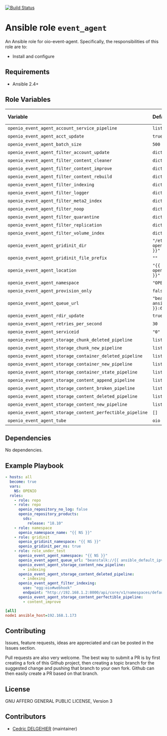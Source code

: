 [![Build Status](https://travis-ci.org/open-io/ansible-role-openio-oio-event-agent.svg?branch=master)](https://travis-ci.org/open-io/ansible-role-openio-oio-event-agent)
# Ansible role `event_agent`

An Ansible role for oio-event-agent. Specifically, the responsibilities of this role are to:

- Install and configure

## Requirements

- Ansible 2.4+

## Role Variables


| Variable   | Default | Comments (type)  |
| :---       | :---    | :---             |
| `openio_event_agent_account_service_pipeline` | `list` | ... |
| `openio_event_agent_acct_update` | `true` | ... |
| `openio_event_agent_batch_size` | `500` | ... |
| `openio_event_agent_filter_account_update` | `dict` | ... |
| `openio_event_agent_filter_content_cleaner` | `dict` | ... |
| `openio_event_agent_filter_content_improve` | `dict` | ... |
| `openio_event_agent_filter_content_rebuild` | `dict` | ... |
| `openio_event_agent_filter_indexing` | `dict` | ... |
| `openio_event_agent_filter_logger` | `dict` | ... |
| `openio_event_agent_filter_meta2_index` | `dict` | ... |
| `openio_event_agent_filter_noop` | `dict` | ... |
| `openio_event_agent_filter_quarantine` | `dict` | ... |
| `openio_event_agent_filter_replication` | `dict` | ... |
| `openio_event_agent_filter_volume_index` | `dict` | ... |
| `openio_event_agent_gridinit_dir` | `"/etc/gridinit.d/{{ openio_event_agent_namespace }}"` | ... |
| `openio_event_agent_gridinit_file_prefix` | `""` | ... |
| `openio_event_agent_location` | `"{{ ansible_hostname }}.{{ openio_event_agent_serviceid }}"` | ... |
| `openio_event_agent_namespace` | `"OPENIO"` | ... |
| `openio_event_agent_provision_only` | `false` | ... |
| `openio_event_agent_queue_url` | `"beanstalk://{{ ansible_default_ipv4.address }}:6014"` | ... |
| `openio_event_agent_rdir_update` | `true` | ... |
| `openio_event_agent_retries_per_second` | `30` | ... |
| `openio_event_agent_serviceid` | `"0"` | ... |
| `openio_event_agent_storage_chunk_deleted_pipeline` | `list` | ... |
| `openio_event_agent_storage_chunk_new_pipeline` | `list` | ... |
| `openio_event_agent_storage_container_deleted_pipeline` | `list` | ... |
| `openio_event_agent_storage_container_new_pipeline` | `list` | ... |
| `openio_event_agent_storage_container_state_pipeline` | `list` | ... |
| `openio_event_agent_storage_content_append_pipeline` | `list` | ... |
| `openio_event_agent_storage_content_broken_pipeline` | `list` | ... |
| `openio_event_agent_storage_content_deleted_pipeline` | `list` | ... |
| `openio_event_agent_storage_content_new_pipeline` | `list` | ... |
| `openio_event_agent_storage_content_perfectible_pipeline` | `[]` | ... |
| `openio_event_agent_tube` | `oio` | ... |

## Dependencies

No dependencies.

## Example Playbook

```yaml
- hosts: all
  become: true
  vars:
    NS: OPENIO
  roles:
    - role: repo
    - role: repo
      openio_repository_no_log: false
      openio_repository_products:
        sds:
          release: "18.10"
    - role: namespace
      openio_namespace_name: "{{ NS }}"
    - role: gridinit
      openio_gridinit_namespace: "{{ NS }}"
      openio_gridinit_per_ns: true
    - role: role_under_test
      openio_event_agent_namespace: "{{ NS }}"
      openio_event_agent_queue_url: "beanstalk://{{ ansible_default_ipv4.address }}:6014"
      openio_event_agent_storage_content_new_pipeline:
        - indexing
      openio_event_agent_storage_content_deleted_pipeline:
        - indexing
      openio_event_agent_filter_indexing:
        use: "egg:oio#webhook"
        endpoint: "http://192.168.1.2:8000/api/core/v1/namespaces/default/services/indexing/proxy/invoke"
      openio_event_agent_storage_content_perfectible_pipeline:
        - content_improve
```


```ini
[all]
node1 ansible_host=192.168.1.173
```

## Contributing

Issues, feature requests, ideas are appreciated and can be posted in the Issues section.

Pull requests are also very welcome.
The best way to submit a PR is by first creating a fork of this Github project, then creating a topic branch for the suggested change and pushing that branch to your own fork.
Github can then easily create a PR based on that branch.

## License

GNU AFFERO GENERAL PUBLIC LICENSE, Version 3

## Contributors

- [Cedric DELGEHIER](https://github.com/cdelgehier) (maintainer)

